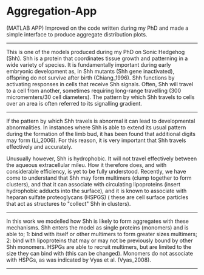 # Aggregation-App
(MATLAB APP) Improved on the code written during my PhD and made a simple interface to produce aggregate distribution plots.

- - -
This is one of the models produced during my PhD on Sonic Hedgehog (Shh). Shh is a protein that coordinates tissue growth and patterning in a wide variety of species. It is fundamentally important during early embryonic development as, in Shh mutants (Shh gene inactivated), offspring do not survive after birth (Chiang_1996). Shh functions by activating responses in cells that receive Shh signals. Often, Shh will travel to a cell from another, sometimes requiring long-range travelling (300 micromemters/30 cell diameters). The pattern by which Shh travels to cells over an area is often referred to its signalling gradient.
- - -
If the pattern by which Shh travels is abnormal it can lead to developmental abnormalities. In instances where Shh is able to extend its usual pattern during the formation of the limb bud, it has been found that additional digits may form (Li_2006). For this reason, it is very important that Shh travels effectively and accurately.

Unusually however, Shh is hydrophobic. It will not travel effectively between the aqueous extracellular mileu. How it therefore does, and with considerable efficiency, is yet to be fully understood. Recently, we have come to understand that Shh may form multimers (clump together to form clusters), and that it can associate with circulating lipoproteins (insert hydrophobic adducts into the surface), and it is known to associate with heparan sulfate proteoglycans (HSPGS)  ( these are cell surface particles that act as structures to "collect" Shh in clusters). 
- - -
In this work we modelled how Shh is likely to form aggregates with these mechanisms. Shh enters the model as single proteins (monomers) and is able to; 1: bind with itself or other multimers to form greater sizes multimers; 2: bind with lipoproteins that may or may not be previously bound by other Shh monomers. HSPGs are able to recruit multimers, but are limited to the size they can bind with (this can be changed). Monomers do not associate with HSPGs, as was indicated by Vyas et al. (Vyas_2008).
- - -
